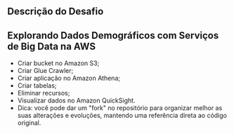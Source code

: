 ## Descrição do Desafio

## Explorando Dados Demográficos com Serviços de Big Data na AWS

* Criar bucket no Amazon S3;
* Criar Glue Crawler;
* Criar aplicação no Amazon Athena;
* Criar tabelas;
* Eliminar recursos;
* Visualizar dados no Amazon QuickSight.
* Dica: você pode dar um "fork" no repositório para organizar melhor as suas alterações e evoluções, mantendo uma referência direta ao código original.

